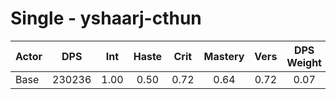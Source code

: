# Single - yshaarj-cthun
| Actor | DPS | Int | Haste | Crit | Mastery | Vers | DPS Weight |
|---|:---:|:---:|:---:|:---:|:---:|:---:|:---:|
|Base|230236|1.00|0.50|0.72|0.64|0.72|0.07|
